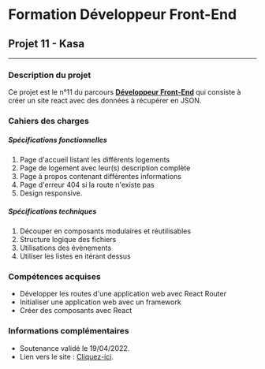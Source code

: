 # Formation Développeur Front-End
## Projet 11 - Kasa
------------
### Description du projet
Ce projet est le n°11 du parcours [**Développeur Front-End**](https://openclassrooms.com/fr/paths/314-developpeur-front-end "Développeur Front-End") qui consiste à créer un site react avec des données à récupérer en JSON.
### Cahiers des charges
##### Spécifications fonctionnelles
1. Page d'accueil listant les différents logements
2. Page de logement avec leur(s) description complète
3. Page à propos contenant différentes informations
4. Page d'erreur 404 si la route n'existe pas
5. Design responsive.

##### Spécifications techniques
1. Découper en composants modulaires et réutilisables
2. Structure logique des fichiers
3. Utilisations des évènements
4. Utiliser les listes en itérant dessus

### Compétences acquises
- Développer les routes d'une application web avec React Router
- Initialiser une application web avec un framework
- Créer des composants avec React

### Informations complémentaires
- Soutenance validé le 19/04/2022.
- Lien vers le site : [Cliquez-ici](https://sebastien-d-me.github.io/SebastienDelahaye_11_22032022/ "Cliquez-ici").
